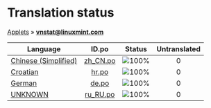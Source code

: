 # Translation status
[Applets](../../README.md) &#187; **vnstat@linuxmint.com**

Language | ID.po | Status | Untranslated
---------|:--:|:------:|:-----------:
[Chinese (Simplified)](../../language-status/zh_CN.md) | [zh_CN.po](po/zh_CN.po) | ![100%](http://progressed.io/bar/100) | 0
[Croatian](../../language-status/hr.md) | [hr.po](po/hr.po) | ![100%](http://progressed.io/bar/100) | 0
[German](../../language-status/de.md) | [de.po](po/de.po) | ![100%](http://progressed.io/bar/100) | 0
[UNKNOWN](../../language-status/ru_RU.md) | [ru_RU.po](po/ru_RU.po) | ![100%](http://progressed.io/bar/100) | 0
